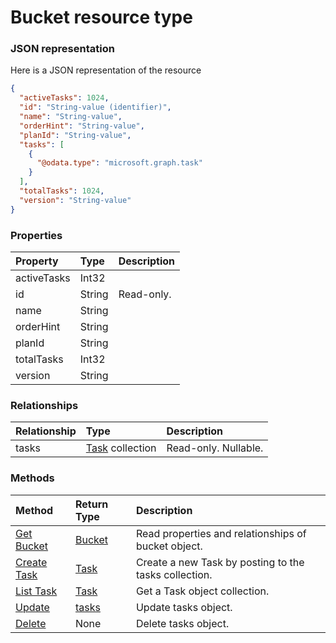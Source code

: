 # Bucket resource type



### JSON representation

Here is a JSON representation of the resource

<!-- {
  "blockType": "resource",
  "optionalProperties": [
    "tasks"
  ],
  "@odata.type": "microsoft.graph.bucket"
}-->

```json
{
  "activeTasks": 1024,
  "id": "String-value (identifier)",
  "name": "String-value",
  "orderHint": "String-value",
  "planId": "String-value",
  "tasks": [
    {
      "@odata.type": "microsoft.graph.task"
    }
  ],
  "totalTasks": 1024,
  "version": "String-value"
}

```
### Properties
| Property	   | Type	|Description|
|:---------------|:--------|:----------|
|activeTasks|Int32||
|id|String| Read-only.|
|name|String||
|orderHint|String||
|planId|String||
|totalTasks|Int32||
|version|String||

### Relationships
| Relationship | Type	|Description|
|:---------------|:--------|:----------|
|tasks|[Task](task.md) collection| Read-only. Nullable.|

### Methods

| Method		   | Return Type	|Description|
|:---------------|:--------|:----------|
|[Get Bucket](../api/bucket_get.md) | [Bucket](bucket.md) |Read properties and relationships of bucket object.|
|[Create Task](../api/bucket_post_tasks.md) |[Task](task.md)| Create a new Task by posting to the tasks collection.|
|[List Task](../api/task_list.downcase}.md) |[Task](task.md)| Get a Task object collection.|
|[Update](../api/tasks_update.md) | [tasks](tasks.md)	|Update tasks object. |
|[Delete](../api/tasks_delete.md) | None |Delete tasks object. |

<!-- uuid: a45eaed3-2ab6-479e-b4cc-a0e56c081e2f
2015-10-25 12:52:19 UTC -->
<!-- {
  "type": "#page.annotation",
  "description": "tasks resource",
  "keywords": "",
  "section": "documentation",
  "tocPath": ""
}-->